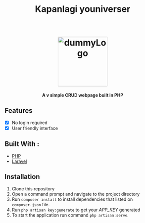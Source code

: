 <h1 align="center">Kapanlagi youniverser</h1>

<h1 align="center">
  <br>
  <img src="https://image.flaticon.com/icons/svg/93/93618.svgg" alt="dummyLogo" width="160">
</h1>
<h4 align="center">A v simple CRUD webpage built in PHP</h4>

## Features
- [x] No login required
- [x] User friendly interface

## Built With :
- [PHP](http://php.net/)
- [Laravel](https://laravel.com/)

## Installation

1. Clone this repository
2. Open a command prompt and navigate to the project directory
3. Run `composer install` to install dependencies that listed on `composer.json` file.
4. Run `php artisan key:generate` to get your *APP_KEY* generated
5. To start the application run command `php artisan:serve`.
